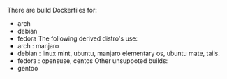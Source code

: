 There are build Dockerfiles for:
* arch
* debian
* fedora
The following derived distro's use:
* arch : manjaro
* debian : linux mint, ubuntu, manjaro elementary os, ubuntu mate, tails.
* fedora : opensuse, centos
Other unsuppoted builds:
* gentoo


